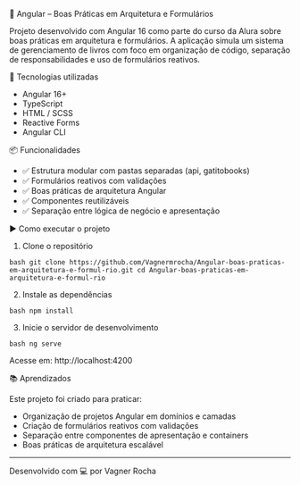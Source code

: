 
🧱 Angular – Boas Práticas em Arquitetura e Formulários

Projeto desenvolvido com Angular 16 como parte do curso da Alura sobre boas práticas em arquitetura e formulários. A aplicação simula um sistema de gerenciamento de livros com foco em organização de código, separação de responsabilidades e uso de formulários reativos.

🚀 Tecnologias utilizadas

- Angular 16+
- TypeScript
- HTML / SCSS
- Reactive Forms
- Angular CLI

📦 Funcionalidades

- ✅ Estrutura modular com pastas separadas (api, gatitobooks)
- ✅ Formulários reativos com validações
- ✅ Boas práticas de arquitetura Angular
- ✅ Componentes reutilizáveis
- ✅ Separação entre lógica de negócio e apresentação

▶️ Como executar o projeto

1. Clone o repositório

`bash
git clone https://github.com/Vagnermrocha/Angular-boas-praticas-em-arquitetura-e-formul-rio.git
cd Angular-boas-praticas-em-arquitetura-e-formul-rio
`

2. Instale as dependências

`bash
npm install
`

3. Inicie o servidor de desenvolvimento

`bash
ng serve
`

Acesse em: http://localhost:4200

📚 Aprendizados

Este projeto foi criado para praticar:
- Organização de projetos Angular em domínios e camadas
- Criação de formulários reativos com validações
- Separação entre componentes de apresentação e containers
- Boas práticas de arquitetura escalável

---

Desenvolvido com 💻 por Vagner Rocha